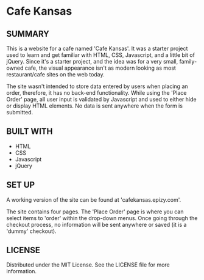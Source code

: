 # Cafe Kansas

## SUMMARY

This is a website for a cafe named 'Cafe Kansas'. It was a starter project used to learn and get familiar with HTML, CSS, Javascript, and a little bit of jQuery. Since it's a starter project, and the idea was for a very small, family-owned cafe, the visual appearance isn't as modern looking as most restaurant/cafe sites on the web today. 

The site wasn't intended to store data entered by users when placing an order, therefore, it has no back-end functionality. While using the 'Place Order' page, all user input is validated by Javascript and used to either hide or display HTML elements. No data is sent anywhere when the form is submitted.

## BUILT WITH

- HTML
- CSS
- Javascript
- jQuery

## SET UP

A working version of the site can be found at 'cafekansas.epizy.com'.

The site contains four pages. The 'Place Order' page is where you can select items to 'order' within the drop-down menus. Once going through the checkout process, no information will be sent anywhere or saved (it is a 'dummy' checkout).

## LICENSE

Distributed under the MIT License. See the LICENSE file for more information.
